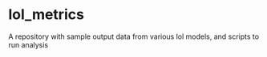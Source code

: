 # lol_metrics
A repository with sample output data from various lol models, and scripts to run analysis
